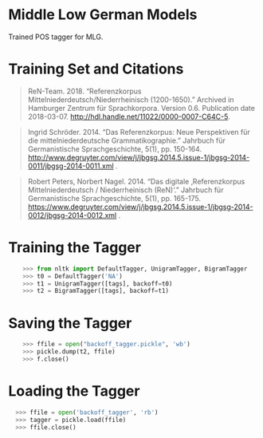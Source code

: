 # Middle Low German Models

Trained POS tagger for MLG.

Training Set and Citations
==========================
>ReN-Team. 2018. “Referenzkorpus Mittelniederdeutsch/Niederrheinisch (1200-1650).” Archived in Hamburger Zentrum für Sprachkorpora. Version 0.6. Publication date 2018-03-07. http://hdl.handle.net/11022/0000-0007-C64C-5.

>Ingrid Schröder. 2014. “Das Referenzkorpus: Neue Perspektiven für die mittelniederdeutsche Grammatikographie.” Jahrbuch für Germanistische Sprachgeschichte, 5(1), pp. 150-164. http://www.degruyter.com/view/j/jbgsg.2014.5.issue-1/jbgsg-2014-0011/jbgsg-2014-0011.xml .

>Robert Peters, Norbert Nagel. 2014. “Das digitale ‚Referenzkorpus Mittelniederdeutsch / Niederrheinisch (ReN)‘.” Jahrbuch für Germanistische Sprachgeschichte, 5(1), pp. 165-175. https://www.degruyter.com/view/j/jbgsg.2014.5.issue-1/jbgsg-2014-0012/jbgsg-2014-0012.xml .

Training the Tagger
===================


``` python
    >>> from nltk import DefaultTagger, UnigramTagger, BigramTagger
    >>> t0 = DefaultTagger('NA')
    >>> t1 = UnigramTagger([tags], backoff=t0)
    >>> t2 = BigramTagger([tags], backoff=t1)
```

Saving the Tagger
=================

``` python
    >>> ffile = open("backoff_tagger.pickle", 'wb')
    >>> pickle.dump(t2, ffile)
    >>> f.close()
```

Loading the Tagger
==================

``` python
  >>> ffile = open('backoff_tagger', 'rb')
  >>> tagger = pickle.load(ffile)
  >>> ffile.close()
```
